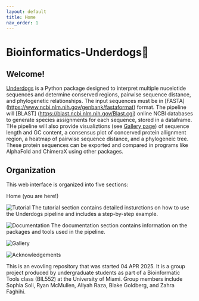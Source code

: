 ```yaml
---
layout: default
title: Home
nav_order: 1
---
```


# Bioinformatics-Underdogs🐶

## Welcome! 

[Underdogs](https://github.com/luquelab/Bioinformatics-Underdogs) is a Python package designed to interpret multiple nucelotide sequences and determine conserved regions, pairwise sequence distance, and phylogenetic relationships. The input sequences must be in [FASTA] (https://www.ncbi.nlm.nih.gov/genbank/fastaformat) format. The pipeline will [BLAST] (https://blast.ncbi.nlm.nih.gov/Blast.cgi) online NCBI databases to generate species assignments for each sequence, stored in a dataframe. THe pipeline will also provide visualiztions (see [Gallery page](https://github.com/luquelab/Bioinformatics-Underdogs/docs/gallery/index.md)) of sequence length and GC content, a consensus plot of concerved protein allignment region, a heatmap of pairwise sequence distance, and a phylogeneic tree. These protein sequences can be exported and compared in programs like AlphaFold and ChimeraX using other packages.  

## Organization

This web interface is organized into five sections: 

Home (you are here!)

![Tutorial](https://github.com/luquelab/Bioinformatics-Underdogs/blob/main/docs/documentation)
The tutorial section contains detailed insturctions on how to use the Underdogs pipeline and includes a step-by-step example.

![Documentation](https://github.com/luquelab/Bioinformatics-Underdogs/blob/main/docs/documentation)
The documentation section contains information on the packages and tools used in the pipeline.

![Gallery](https://github.com/luquelab/Bioinformatics-Underdogs/tree/main/docs/gallery)

![Acknowledgements](https://github.com/luquelab/Bioinformatics-Underdogs/blob/main/docs/acknowledgements)

This is an evovling repository that was started 04 APR 2025. It is a group project produced by undergraduate students as part of a Bioinformatic Tools class (BIL552) at the University of Miami. Group members include Sophia Soli, Ryan McMullen, Aliyah Raza, Blake Goldberg, and Zahra Faghihi.
